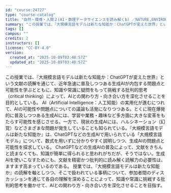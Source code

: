 ```yaml
---
id: "course:24727"
type: "course-catalog"
title: "自然・環境・人間２(AI・数理データサイエンスを読み解くb) ／NATURE,ENVIRONMENT AND HUMANITY2(READINGS IN AI AND DATA SCIENCE (B))"
summary: "この授業では、『大規模言語モデルは新たな知能か：ChatGPTが変えた世界』という文献の読解を通じて、近年急速に普及しつつある生成AIが内包する問題点と可能性を学ぶとともに、知識や常識に疑問をもって挑戦する批判的思考（critical th…"
tags: []
campus: ""
credits: 2
instructors: []
license: "CC-BY-4.0"
version:
  created_at: "2025-10-09T03:48:57Z"
  updated_at: "2025-10-09T03:48:57Z"
---
```

この授業では、『大規模言語モデルは新たな知能か：ChatGPTが変えた世界』という文献の読解を通じて、近年急速に普及しつつある生成AIが内包する問題点と可能性を学ぶとともに、知識や常識に疑問をもって挑戦する批判的思考（critical thinking）によって、AIとの関わり方・向き合い方を深化させることを目的としている。 AI（Artificial Intelligence：人工知能）の実用化が進むにつれて、AIの可能性や問題点についての議論も活発になりつつある。とくに現在爆発的に普及しつつある生成AIには、学習や業務・趣味など多方面に大きな変革をもたらす可能性を感じさせる。一方で、現状の生成AIには、ハルシネーション（幻覚）などさまざまな問題が発生していることも知られている。『大規模言語モデルは新たな知能か』は、ChatGPTなどの生成AIで用いられている「大規模言語モデル」について、数式を用いずに分かりやすく説明しつつ、生成AIの問題点と可能性を探求している。 ChatGPTなどの生成AIの普及によって、文献をきちんと読まなくても、知識が簡単に得られると思われがちだが、そうではない。生成AIを使いこなすためにも、文献を精密かつ批判的に読み解く読解力の必要性は、ますます高まっているのである。 授業では、『大規模言語モデルは新たな知能か』の読解を軸としつつ、そこで扱われている事柄について、参加者間のディスカッションを通じて各自の理解を深めることによって、知識や常識に挑戦する批判的思考を働かせて、AIとの関わり方・向き合い方を深化させることを目指す。
